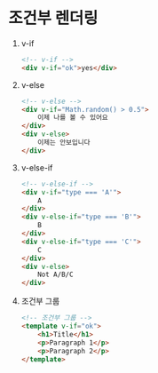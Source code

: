 # 조건부 렌더링
1. v-if
    ```html
    <!-- v-if -->
    <div v-if="ok">yes</div>
    ```
2. v-else 
    ```html
    <!-- v-else -->
    <div v-if="Math.random() > 0.5">
        이제 나를 볼 수 있어요
    </div>
    <div v-else>
        이제는 안보입니다
    </div>
    ```
3. v-else-if
    ```html
    <!-- v-else-if -->
    <div v-if="type === 'A'">
        A
    </div>
    <div v-else-if="type === 'B'">
        B
    </div>
    <div v-else-if="type === 'C'">
        C
    </div>
    <div v-else>
        Not A/B/C
    </div>
    ```
4. 조건부 그룹
    ```html
    <!-- 조건부 그룹 -->
    <template v-if="ok">
        <h1>Title</h1>
        <p>Paragraph 1</p>
        <p>Paragraph 2</p>
    </template>
    ```
